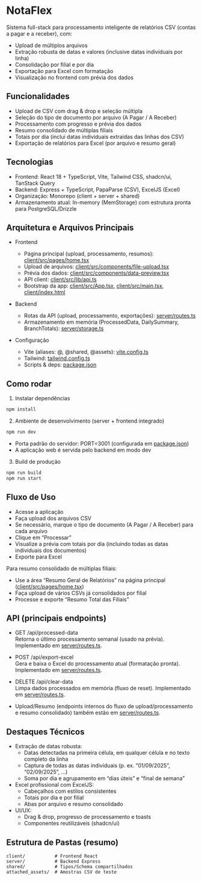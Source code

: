 # NotaFlex

Sistema full-stack para processamento inteligente de relatórios CSV (contas a pagar e a receber), com:
- Upload de múltiplos arquivos
- Extração robusta de datas e valores (inclusive datas individuais por linha)
- Consolidação por filial e por dia
- Exportação para Excel com formatação
- Visualização no frontend com prévia dos dados

## Funcionalidades

- Upload de CSV com drag & drop e seleção múltipla
- Seleção do tipo de documento por arquivo (A Pagar / A Receber)
- Processamento com progresso e prévia dos dados
- Resumo consolidado de múltiplas filiais
- Totais por dia (inclui datas individuais extraídas das linhas dos CSV)
- Exportação de relatórios para Excel (por arquivo e resumo geral)

## Tecnologias

- Frontend: React 18 + TypeScript, Vite, Tailwind CSS, shadcn/ui, TanStack Query
- Backend: Express + TypeScript, PapaParse (CSV), ExcelJS (Excel)
- Organização: Monorepo (client + server + shared)
- Armazenamento atual: In-memory (MemStorage) com estrutura pronta para PostgreSQL/Drizzle

## Arquitetura e Arquivos Principais

- Frontend
  - Página principal (upload, processamento, resumos): [client/src/pages/home.tsx](client/src/pages/home.tsx)
  - Upload de arquivos: [client/src/components/file-upload.tsx](client/src/components/file-upload.tsx)
  - Prévia dos dados: [client/src/components/data-preview.tsx](client/src/components/data-preview.tsx)
  - API client: [client/src/lib/api.ts](client/src/lib/api.ts)
  - Bootstrap da app: [client/src/App.tsx](client/src/App.tsx), [client/src/main.tsx](client/src/main.tsx), [client/index.html](client/index.html)

- Backend
  - Rotas da API (upload, processamento, exportações): [server/routes.ts](server/routes.ts)
  - Armazenamento em memória (ProcessedData, DailySummary, BranchTotals): [server/storage.ts](server/storage.ts)

- Configuração
  - Vite (aliases: @, @shared, @assets): [vite.config.ts](vite.config.ts)
  - Tailwind: [tailwind.config.ts](tailwind.config.ts)
  - Scripts & deps: [package.json](package.json)

## Como rodar

1) Instalar dependências
```bash
npm install
```

2) Ambiente de desenvolvimento (server + frontend integrado)
```bash
npm run dev
```
- Porta padrão do servidor: PORT=3001 (configurada em [package.json](package.json))
- A aplicação web é servida pelo backend em modo dev

3) Build de produção
```bash
npm run build
npm run start
```

## Fluxo de Uso

- Acesse a aplicação
- Faça upload dos arquivos CSV
- Se necessário, marque o tipo de documento (A Pagar / A Receber) para cada arquivo
- Clique em “Processar”
- Visualize a prévia com totais por dia (incluindo todas as datas individuais dos documentos)
- Exporte para Excel

Para resumo consolidado de múltiplas filiais:
- Use a área “Resumo Geral de Relatórios” na página principal ([client/src/pages/home.tsx](client/src/pages/home.tsx))
- Faça upload de vários CSVs já consolidados por filial
- Processe e exporte “Resumo Total das Filiais”

## API (principais endpoints)

- GET /api/processed-data  
  Retorna o último processamento semanal (usado na prévia). Implementado em [server/routes.ts](server/routes.ts).

- POST /api/export-excel  
  Gera e baixa o Excel do processamento atual (formatação pronta). Implementado em [server/routes.ts](server/routes.ts).

- DELETE /api/clear-data  
  Limpa dados processados em memória (fluxo de reset). Implementado em [server/routes.ts](server/routes.ts).

- Upload/Resumo (endpoints internos do fluxo de upload/processamento e resumo consolidado) também estão em [server/routes.ts](server/routes.ts).

## Destaques Técnicos

- Extração de datas robusta:
  - Datas detectadas na primeira célula, em qualquer célula e no texto completo da linha
  - Captura de todas as datas individuais (p. ex. “01/09/2025”, “02/09/2025”, …)
  - Soma por dia e agrupamento em “dias úteis” e “final de semana”
- Excel profissional com ExcelJS:
  - Cabeçalhos com estilos consistentes
  - Totais por dia e por filial
  - Abas por arquivo e resumo consolidado
- UI/UX:
  - Drag & drop, progresso de processamento e toasts
  - Componentes reutilizáveis (shadcn/ui)

## Estrutura de Pastas (resumo)

```text
client/           # Frontend React
server/           # Backend Express
shared/           # Tipos/Schema compartilhados
attached_assets/  # Amostras CSV de teste
```
